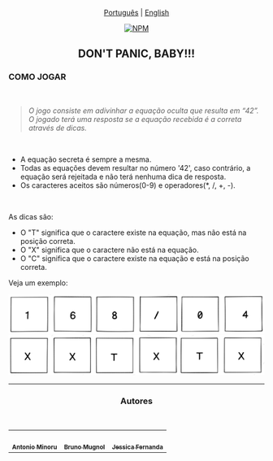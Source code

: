 <div align="center">

[Português](https://github.com/42sp/dontpanic_baby_JAB/blob/main/README.md) | [English](https://github.com/42sp/dontpanic_baby_JAB/blob/main/README_en.md)
  
   [![NPM](https://img.shields.io/npm/l/react)](https://github.com/42sp/dontpanic_baby_JAB/blob/main/LICENSE) 
 
</div>

<h2 align="center"> DON'T PANIC, BABY!!!</h2>

### COMO JOGAR
<br>

> _O jogo consiste em adivinhar a equação oculta que resulta em “42”. O jogado terá uma resposta se a equação recebida é a correta através de dicas._

<br />

- A equação secreta é sempre a mesma. <br>
- Todas as equações devem resultar no número '42', caso contrário, a equação será rejeitada e não terá nenhuma dica de resposta.<br>
- Os caracteres aceitos são números(0-9) e operadores(*, /, +, -).

<br />

As dicas são:

- O "T" significa que o caractere existe na equação, mas não está na posição correta.
- O "X" significa que o caractere não está na equação.
- O "C" significa que o caractere existe na equação e está na posição correta.

Veja um exemplo:

<div align="center">

<img  src="front_end_feliz/img/equacao.PNG">
<img src="front_end_feliz/img/dica1.PNG"

</div>

---
     

### Autores

<table >
  <tr>
    <td align="center"><a href="https://github.com/antoniominoru"><img style="border-radius: 50%;" src="https://avatars.githubusercontent.com/u/47220998?v=4" width="100px;" alt=""/><br /><sub><b>Antonio Minoru</b></sub></a><br />
    <td align="center"><a href="https://github.com/B-Mugnol"><img style="border-radius: 50%;" src="https://avatars.githubusercontent.com/u/71146215?v=4" width="100px;" alt=""/><br /><sub><b>Bruno Mugnol</b></sub></a><br />
    <td align="center"><a href="https://github.com/nandajfa"><img style="border-radius: 50%;" src="https://avatars.githubusercontent.com/u/80687429?v=4" width="100px;" alt=""/><br /><sub><b>Jessica Fernanda</b></sub></a><br />
  </tr>

<br/>  

